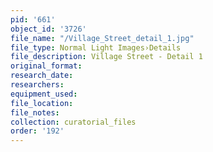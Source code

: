 ```yaml
---
pid: '661'
object_id: '3726'
file_name: "/Village_Street_detail_1.jpg"
file_type: Normal Light Images›Details
file_description: Village Street - Detail 1
original_format:
research_date:
researchers:
equipment_used:
file_location:
file_notes:
collection: curatorial_files
order: '192'
---
```

